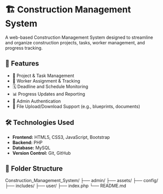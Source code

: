 # 🏗️ Construction Management System

A web-based Construction Management System designed to streamline and organize construction projects, tasks, worker management, and progress tracking.

## 🚀 Features

- 🧱 Project & Task Management  
- 👷 Worker Assignment & Tracking  
- 🗓️ Deadline and Schedule Monitoring  
- 📊 Progress Updates and Reporting  
- 🔐 Admin Authentication  
- 📁 File Upload/Download Support (e.g., blueprints, documents)

## 🛠️ Technologies Used

- **Frontend:** HTML5, CSS3, JavaScript, Bootstrap  
- **Backend:** PHP  
- **Database:** MySQL  
- **Version Control:** Git, GitHub

## 📂 Folder Structure

Construction_Management_System/ ├── admin/ ├── assets/ ├── config/ ├── includes/ ├── user/ ├── index.php └── README.md

